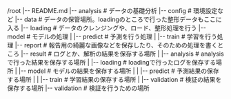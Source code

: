 /root
|-- README.md
|-- analysis # データの基礎分析
|-- config # 環境設定など
|-- data  # データの保管場所。loadingのところで行った整形データもここに入る
|-- loading # データのクレンジングや、ロード、整形処理を行う
|-- model # モデルの処理
|   |-- predict # 予測を行う処理
|   |-- train # 学習を行う処理
|-- report  # 報告用の綺麗な画像などを保存したり、そのための処理を書くところ
|-- result   # ログとか、解析の結果を保存する場所
|   |-- analysis  # analysisで行った結果を保存する場所
|   |-- loading  # loadingで行ったログを保存する場所
|   |-- model  # モデルの結果を保存する場所
|   |   |-- predict   # 予測結果の保存する場所
|   |   |-- train   # 学習結果の保存する場所
|   |-- validation  # 検証の結果を保存する場所
|-- validation  # 検証を行うための場所
